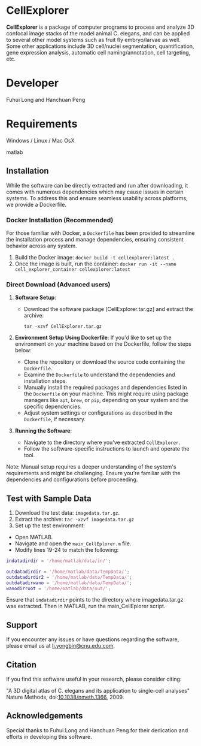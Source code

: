 # CellExplorer
**CellExplorer** is a package of computer programs to process and analyze 3D confocal image stacks of the model animal C. elegans, and can be applied to several other model systems such as fruit fly embryo/larvae as well. Some other applications include 3D cell/nuclei segmentation, quantification, gene expression analysis, automatic cell naming/annotation, cell targeting, etc. 

# Developer
Fuhui Long and Hanchuan Peng

# Requirements
Windows / Linux / Mac OsX

matlab

## Installation

While the software can be directly extracted and run after downloading, it comes with numerous dependencies which may cause issues in certain systems. To address this and ensure seamless usability across platforms, we provide a Dockerfile. 

### Docker Installation (Recommended)

For those familiar with Docker, a `Dockerfile` has been provided to streamline the installation process and manage dependencies, ensuring consistent behavior across any system.

1. Build the Docker image:
`docker build -t cellexplorer:latest .`
2. Once the image is built, run the container:
`docker run -it --name cell_explorer_container cellexplorer:latest`

### Direct Download (Advanced users)

1. **Software Setup**:
    - Download the software package [CellExplorer.tar.gz] and extract the archive:
      ```
      tar -xzvf CellExplorer.tar.gz
      ```

2. **Environment Setup Using Dockerfile**:
    If you'd like to set up the environment on your machine based on the Dockerfile, follow the steps below:
    - Clone the repository or download the source code containing the `Dockerfile`.
    - Examine the `Dockerfile` to understand the dependencies and installation steps.
    - Manually install the required packages and dependencies listed in the `Dockerfile` on your machine. This might require using package managers like `apt`, `brew`, or `pip`, depending on your system and the specific dependencies.
    - Adjust system settings or configurations as described in the `Dockerfile`, if necessary.
   
3. **Running the Software**:
    - Navigate to the directory where you've extracted `CellExplorer`.
    - Follow the software-specific instructions to launch and operate the tool.

Note: Manual setup requires a deeper understanding of the system's requirements and might be challenging. Ensure you're familiar with the dependencies and configurations before proceeding.

## Test with Sample Data
1. Download the test data: `imagedata.tar.gz`.
2. Extract the archive:
`tar -xzvf imagedata.tar.gz`
3. Set up the test environment:
- Open MATLAB.
- Navigate and open the `main_CellEplorer.m` file.
- Modify lines 19-24 to match the following:

```matlab
indatadirdir = '/home/matlab/data/in/';

outdatadirdir = '/home/matlab/data/TempData/';
outdatadirdir2 = '/home/matlab/data/TempData/';
outdatadirwano = '/home/matlab/data/TempData/';
wanodirroot = '/home/matlab/data/out/';
```
Ensure that `indatadirdir` points to the directory where imagedata.tar.gz was extracted.
Then in MATLAB, run the main_CellEplorer script.

## Support

If you encounter any issues or have questions regarding the software, please email us at [li.yongbin@cnu.edu.com](mailto:li.yongbin@cnu.edu.cn).


## Citation

If you find this software useful in your research, please consider citing:

"A 3D digital atlas of C. elegans and its application to single-cell analyses" Nature Methods, doi:[10.1038/nmeth.1366](https://www.nature.com/articles/nmeth.1366), 2009.

## Acknowledgements

Special thanks to Fuhui Long and Hanchuan Peng for their dedication and efforts in developing this software.



